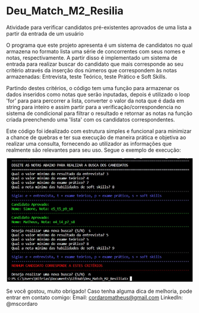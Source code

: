 # Deu_Match_M2_Resilia
Atividade para verificar candidatos pré-existentes aprovados de uma lista a partir da entrada de um usuário

O programa que este projeto apresenta é um sistema de candidatos no qual armazena no formato lista uma série de concorrentes
com seus nomes e notas, respectivamente. 
A partir disso é implementado um sistema de entrada para realizar buscar do candidato que mais corresponde ao seu critério
através da inserção dos números que correspondem às notas armazenadas: Entrevista, teste Teórico, teste Prático e Soft Skills.

Partindo destes critérios, o código tem uma função para armazenar os dados inseridos como notas que serão 
inputadas, depois é utilizado o loop 'for' para para percorrer a lista, converter o valor da nota que é dada em string 
para inteiro e assim partir para a verificação/correspondencia no sistema de condicional para filtrar o resultado e 
retornar as notas na função criada preenchendo uma 'lista' com os candidatos correspondentes.  

Este código foi idealizado com estrutura simples e funcional para minimizar a chance de quebras e ter sua execução de maneira 
prática e objetiva ao realizar uma consulta, fornecendo ao utilizador as informações que realmente são relevantes para seu uso. 
Segue o exemplo de execução:

<div align="center"> 
  <img src="https://github.com/mathuscm/Deu_Match_M2_Resilia/blob/a0027ff7b052c90c4a034de40bc0db7a564cae97/folder/demonstracao.jpg" width="500"/>
</div>

Se você gostou, muito obrigado! Caso tenha alguma dica de melhoria, pode entrar em contato comigo:
Email: cordaromatheus@gmail.com
LinkedIn: @mscordaro

